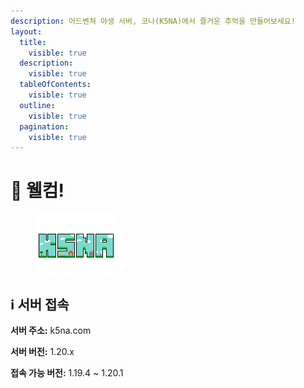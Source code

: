 ```yaml
---
description: 어드벤쳐 야생 서버, 코나(K5NA)에서 즐거운 추억을 만들어보세요!
layout:
  title:
    visible: true
  description:
    visible: true
  tableOfContents:
    visible: true
  outline:
    visible: true
  pagination:
    visible: true
---
```


# 🌱 웰컴!

<figure><img src=".gitbook/assets/k5nalogo.png" alt=""><figcaption></figcaption></figure>

## ℹ️ 서버 접속  <a href="#undefined" id="undefined"></a>

**서버 주소:** k5na.com

**서버 버전:** 1.20.x

**접속 가능 버전:** 1.19.4 \~ 1.20.1
